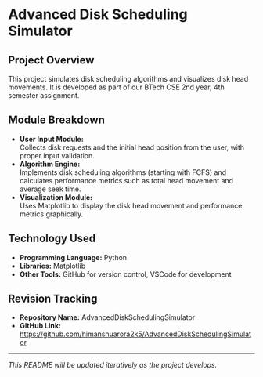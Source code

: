 # Advanced Disk Scheduling Simulator

## Project Overview
This project simulates disk scheduling algorithms and visualizes disk head movements. It is developed as part of our BTech CSE 2nd year, 4th semester assignment.

## Module Breakdown
- **User Input Module:**  
  Collects disk requests and the initial head position from the user, with proper input validation.
- **Algorithm Engine:**  
  Implements disk scheduling algorithms (starting with FCFS) and calculates performance metrics such as total head movement and average seek time.
- **Visualization Module:**  
  Uses Matplotlib to display the disk head movement and performance metrics graphically.

## Technology Used
- **Programming Language:** Python
- **Libraries:** Matplotlib
- **Other Tools:** GitHub for version control, VSCode for development

## Revision Tracking
- **Repository Name:** AdvancedDiskSchedulingSimulator
- **GitHub Link:** https://github.com/himanshuarora2k5/AdvancedDiskSchedulingSimulator

---

*This README will be updated iteratively as the project develops.*

